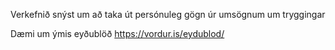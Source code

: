 Verkefnið snýst um að taka út persónuleg gögn úr umsögnum um tryggingar


Dæmi um ýmis eyðublöð https://vordur.is/eydublod/
